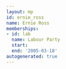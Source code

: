 ```yaml
---
layout: mp
id: ernie_ross
name: Ernie Ross
memberships:
- id: lab
  name: Labour Party
  start: 
  end: '2005-03-18'
autogenerated: true
---
```

